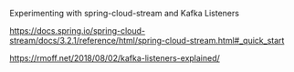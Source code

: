 Experimenting with spring-cloud-stream and Kafka Listeners

https://docs.spring.io/spring-cloud-stream/docs/3.2.1/reference/html/spring-cloud-stream.html#_quick_start

https://rmoff.net/2018/08/02/kafka-listeners-explained/
